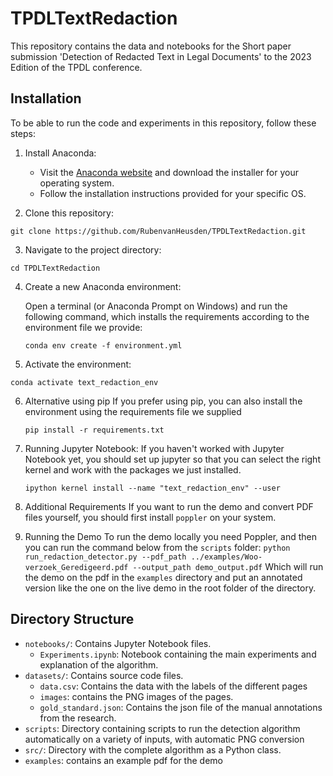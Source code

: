 # TPDLTextRedaction

This repository contains the data and notebooks for the Short paper submission 'Detection of Redacted Text in Legal Documents' to the 
2023 Edition of the TPDL conference.

## Installation

To be able to run the code and experiments in this repository, follow these steps:

1. Install Anaconda: 

   - Visit the [Anaconda website](https://www.anaconda.com/products/individual) and download the installer for your operating system.
   - Follow the installation instructions provided for your specific OS.

2. Clone this repository:
```
git clone https://github.com/RubenvanHeusden/TPDLTextRedaction.git
```
3. Navigate to the project directory:
```
cd TPDLTextRedaction
```
4. Create a new Anaconda environment:

   Open a terminal (or Anaconda Prompt on Windows) and run the following command, which installs the requirements according to the environment file we provide:
   ```
   conda env create -f environment.yml
   ```
   
5. Activate the environment:
  ```
  conda activate text_redaction_env
  ```
6. Alternative using pip
   If you prefer using pip, you can also install the environment using the requirements file we supplied
   ```
   pip install -r requirements.txt
   ```
7. Running Jupyter Notebook:
   If you haven't worked with Jupyter Notebook yet, you should set up jupyter so that you can select the right kernel and work with the packages we just installed.
   ```
   ipython kernel install --name "text_redaction_env" --user
   ```
   
8. Additional Requirements
   If you want to run the demo and convert PDF files yourself, you should first install `poppler` on your system.

9. Running the Demo
   To run the demo locally you need Poppler, and then you can run the command below from the `scripts` folder:
   `python run_redaction_detector.py --pdf_path ../examples/Woo-verzoek_Geredigeerd.pdf --output_path demo_output.pdf`
   Which will run the demo on the pdf in the `examples` directory and put an annotated version like the one on the live demo in the root folder of the directory. 

## Directory Structure

- `notebooks/`: Contains Jupyter Notebook files.
    - `Experiments.ipynb`: Notebook containing the main experiments and explanation of the algorithm. 
- `datasets/`: Contains source code files.
    - `data.csv`: Contains the data with the labels of the different pages
    - `images`: contains the PNG images of the pages.
    - `gold_standard.json`: Contains the json file of the manual annotations from the research.
- `scripts`: Directory containing scripts to run the detection algorithm automatically on a variety of inputs, with automatic PNG conversion
- `src/`: Directory with the complete algorithm as a Python class.
- `examples`: contains an example pdf for the demo
